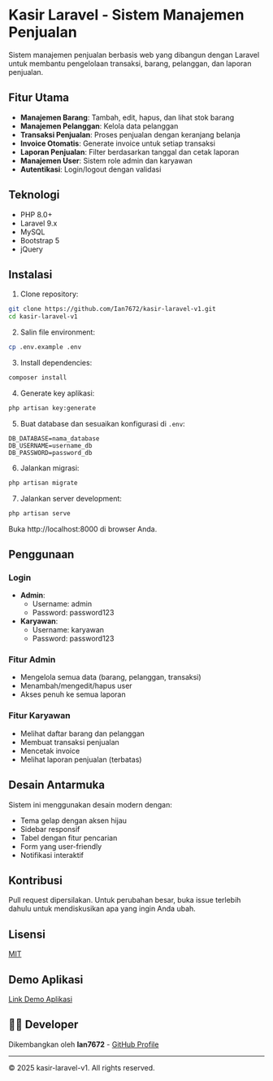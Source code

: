 # Kasir Laravel - Sistem Manajemen Penjualan

Sistem manajemen penjualan berbasis web yang dibangun dengan Laravel untuk membantu pengelolaan transaksi, barang, pelanggan, dan laporan penjualan.

## Fitur Utama

- **Manajemen Barang**: Tambah, edit, hapus, dan lihat stok barang
- **Manajemen Pelanggan**: Kelola data pelanggan
- **Transaksi Penjualan**: Proses penjualan dengan keranjang belanja
- **Invoice Otomatis**: Generate invoice untuk setiap transaksi
- **Laporan Penjualan**: Filter berdasarkan tanggal dan cetak laporan
- **Manajemen User**: Sistem role admin dan karyawan
- **Autentikasi**: Login/logout dengan validasi

## Teknologi

- PHP 8.0+
- Laravel 9.x
- MySQL
- Bootstrap 5
- jQuery

## Instalasi

1. Clone repository:
```bash
git clone https://github.com/Ian7672/kasir-laravel-v1.git
cd kasir-laravel-v1
```

2. Salin file environment:
```bash
cp .env.example .env
```

3. Install dependencies:
```bash
composer install
```

4. Generate key aplikasi:
```bash
php artisan key:generate
```

5. Buat database dan sesuaikan konfigurasi di `.env`:
```env
DB_DATABASE=nama_database
DB_USERNAME=username_db
DB_PASSWORD=password_db
```

6. Jalankan migrasi:
```bash
php artisan migrate
```

7. Jalankan server development:
```bash
php artisan serve
```

Buka http://localhost:8000 di browser Anda.

## Penggunaan

### Login
- **Admin**: 
  - Username: admin
  - Password: password123
- **Karyawan**: 
  - Username: karyawan
  - Password: password123

### Fitur Admin
- Mengelola semua data (barang, pelanggan, transaksi)
- Menambah/mengedit/hapus user
- Akses penuh ke semua laporan

### Fitur Karyawan
- Melihat daftar barang dan pelanggan
- Membuat transaksi penjualan
- Mencetak invoice
- Melihat laporan penjualan (terbatas)

## Desain Antarmuka

Sistem ini menggunakan desain modern dengan:
- Tema gelap dengan aksen hijau
- Sidebar responsif
- Tabel dengan fitur pencarian
- Form yang user-friendly
- Notifikasi interaktif

## Kontribusi

Pull request dipersilakan. Untuk perubahan besar, buka issue terlebih dahulu untuk mendiskusikan apa yang ingin Anda ubah.

## Lisensi

[MIT](https://choosealicense.com/licenses/mit/)

## Demo Aplikasi

[Link Demo Aplikasi]()


## 👨‍💻 Developer

Dikembangkan oleh **Ian7672** - [GitHub Profile](https://github.com/Ian7672)

---

© 2025 kasir-laravel-v1. All rights reserved.